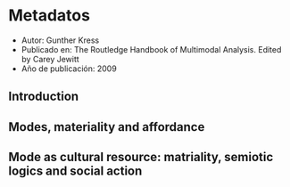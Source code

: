 # Metadatos
- Autor: Gunther Kress
- Publicado en: The Routledge Handbook of Multimodal Analysis. Edited by Carey Jewitt
- Año de publicación: 2009

## Introduction
## Modes, materiality and affordance
## Mode as cultural resource: matriality, semiotic logics and social action
